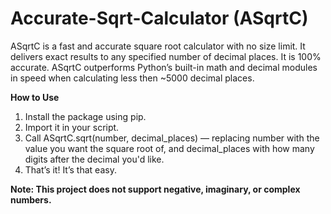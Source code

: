 # Accurate-Sqrt-Calculator (ASqrtC)
ASqrtC is a fast and accurate square root calculator with no size limit.
It delivers exact results to any specified number of decimal places.
It is 100% accurate.
ASqrtC outperforms Python’s built-in math and decimal modules in speed when calculating less then ~5000 decimal places.

**How to Use**
1. Install the package using pip.
2. Import it in your script.
3. Call ASqrtC.sqrt(number, decimal_places) — replacing number with the value you want the square root of, and decimal_places with how many digits after the decimal you'd like.
4. That’s it! It’s that easy.

**Note: This project does not support negative, imaginary, or complex numbers.**
